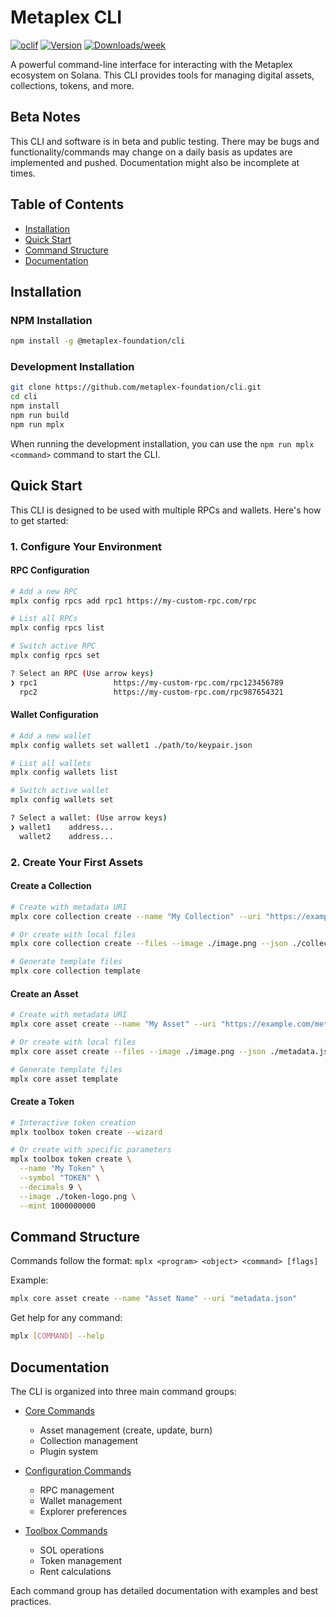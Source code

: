 # Metaplex CLI

[![oclif](https://img.shields.io/badge/cli-oclif-brightgreen.svg)](https://oclif.io)
[![Version](https://img.shields.io/npm/v/cli.svg)](https://npmjs.org/package/cli)
[![Downloads/week](https://img.shields.io/npm/dw/cli.svg)](https://npmjs.org/package/cli)

A powerful command-line interface for interacting with the Metaplex ecosystem on Solana. This CLI provides tools for managing digital assets, collections, tokens, and more.

## Beta Notes
This CLI and software is in beta and public testing. There may be bugs and functionality/commands may change on a daily basis as updates are implemented and pushed. Documentation might also be incomplete at times.

## Table of Contents

- [Installation](#installation)
- [Quick Start](#quick-start)
- [Command Structure](#command-structure)
- [Documentation](#documentation)

## Installation

### NPM Installation
```sh
npm install -g @metaplex-foundation/cli
```

### Development Installation
```sh
git clone https://github.com/metaplex-foundation/cli.git
cd cli
npm install
npm run build
npm run mplx
```

When running the development installation, you can use the `npm run mplx <command>` command to start the CLI.

## Quick Start

This CLI is designed to be used with multiple RPCs and wallets. Here's how to get started:

### 1. Configure Your Environment

#### RPC Configuration
```sh
# Add a new RPC
mplx config rpcs add rpc1 https://my-custom-rpc.com/rpc

# List all RPCs
mplx config rpcs list

# Switch active RPC
mplx config rpcs set

? Select an RPC (Use arrow keys)
❯ rpc1                 https://my-custom-rpc.com/rpc123456789
  rpc2                 https://my-custom-rpc.com/rpc987654321
```

#### Wallet Configuration
```sh
# Add a new wallet
mplx config wallets set wallet1 ./path/to/keypair.json

# List all wallets
mplx config wallets list

# Switch active wallet
mplx config wallets set

? Select a wallet: (Use arrow keys)
❯ wallet1    address...
  wallet2    address...
```

### 2. Create Your First Assets

#### Create a Collection
```sh
# Create with metadata URI
mplx core collection create --name "My Collection" --uri "https://example.com/collection-metadata.json"

# Or create with local files
mplx core collection create --files --image ./image.png --json ./collection-metadata.json

# Generate template files
mplx core collection template
```

#### Create an Asset
```sh
# Create with metadata URI
mplx core asset create --name "My Asset" --uri "https://example.com/metadata.json"

# Or create with local files
mplx core asset create --files --image ./image.png --json ./metadata.json

# Generate template files
mplx core asset template
```

#### Create a Token
```sh
# Interactive token creation
mplx toolbox token create --wizard

# Or create with specific parameters
mplx toolbox token create \
  --name "My Token" \
  --symbol "TOKEN" \
  --decimals 9 \
  --image ./token-logo.png \
  --mint 1000000000
```

## Command Structure

Commands follow the format: `mplx <program> <object> <command> [flags]`

Example:
```sh
mplx core asset create --name "Asset Name" --uri "metadata.json"
```

Get help for any command:
```sh
mplx [COMMAND] --help
```

## Documentation

The CLI is organized into three main command groups:

- [Core Commands](docs/core.md)
  - Asset management (create, update, burn)
  - Collection management
  - Plugin system

- [Configuration Commands](docs/config.md)
  - RPC management
  - Wallet management
  - Explorer preferences

- [Toolbox Commands](docs/toolbox.md)
  - SOL operations
  - Token management
  - Rent calculations

Each command group has detailed documentation with examples and best practices.

